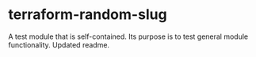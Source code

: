 # terraform-random-slug

A test module that is self-contained.  Its purpose is to test general module functionality.  Updated readme.